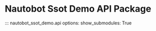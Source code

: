 # Nautobot Ssot Demo API Package

::: nautobot_ssot_demo.api
    options:
        show_submodules: True
